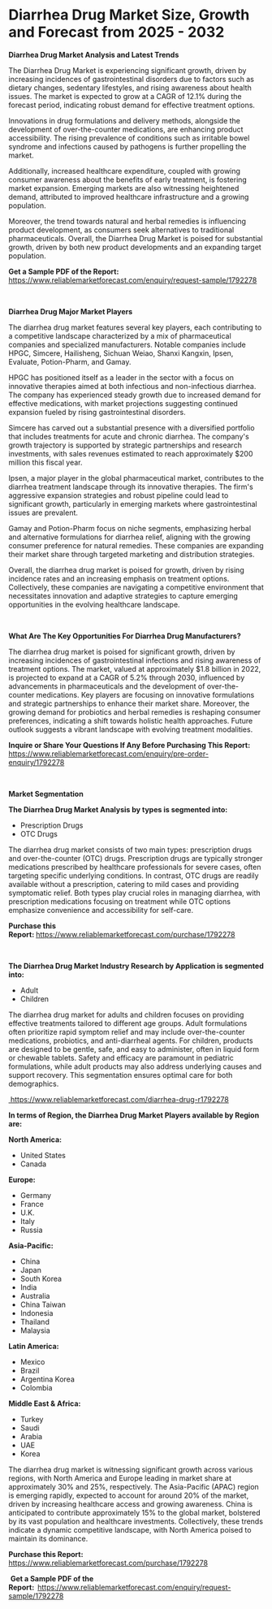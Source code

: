 <p><h1>Diarrhea Drug Market Size, Growth and Forecast from 2025 - 2032</h1></p><p><strong>Diarrhea Drug Market Analysis and Latest Trends</strong></p>
<p><p>The Diarrhea Drug Market is experiencing significant growth, driven by increasing incidences of gastrointestinal disorders due to factors such as dietary changes, sedentary lifestyles, and rising awareness about health issues. The market is expected to grow at a CAGR of 12.1% during the forecast period, indicating robust demand for effective treatment options. </p><p>Innovations in drug formulations and delivery methods, alongside the development of over-the-counter medications, are enhancing product accessibility. The rising prevalence of conditions such as irritable bowel syndrome and infections caused by pathogens is further propelling the market. </p><p>Additionally, increased healthcare expenditure, coupled with growing consumer awareness about the benefits of early treatment, is fostering market expansion. Emerging markets are also witnessing heightened demand, attributed to improved healthcare infrastructure and a growing population. </p><p>Moreover, the trend towards natural and herbal remedies is influencing product development, as consumers seek alternatives to traditional pharmaceuticals. Overall, the Diarrhea Drug Market is poised for substantial growth, driven by both new product developments and an expanding target population.</p></p>
<p><strong>Get a Sample PDF of the Report:&nbsp;</strong> <a href="https://www.reliablemarketforecast.com/enquiry/request-sample/1792278?utm_campaign=1875&utm_medium=2&utm_source=Github&utm_content=ia&utm_term=19042025&utm_id=diarrhea-drug">https://www.reliablemarketforecast.com/enquiry/request-sample/1792278</a></p>
<p>&nbsp;</p>
<p><strong>Diarrhea Drug Major Market Players</strong></p>
<p><p>The diarrhea drug market features several key players, each contributing to a competitive landscape characterized by a mix of pharmaceutical companies and specialized manufacturers. Notable companies include HPGC, Simcere, Hailisheng, Sichuan Weiao, Shanxi Kangxin, Ipsen, Evaluate, Potion-Pharm, and Gamay.</p><p>HPGC has positioned itself as a leader in the sector with a focus on innovative therapies aimed at both infectious and non-infectious diarrhea. The company has experienced steady growth due to increased demand for effective medications, with market projections suggesting continued expansion fueled by rising gastrointestinal disorders.</p><p>Simcere has carved out a substantial presence with a diversified portfolio that includes treatments for acute and chronic diarrhea. The company's growth trajectory is supported by strategic partnerships and research investments, with sales revenues estimated to reach approximately $200 million this fiscal year.</p><p>Ipsen, a major player in the global pharmaceutical market, contributes to the diarrhea treatment landscape through its innovative therapies. The firm's aggressive expansion strategies and robust pipeline could lead to significant growth, particularly in emerging markets where gastrointestinal issues are prevalent.</p><p>Gamay and Potion-Pharm focus on niche segments, emphasizing herbal and alternative formulations for diarrhea relief, aligning with the growing consumer preference for natural remedies. These companies are expanding their market share through targeted marketing and distribution strategies.</p><p>Overall, the diarrhea drug market is poised for growth, driven by rising incidence rates and an increasing emphasis on treatment options. Collectively, these companies are navigating a competitive environment that necessitates innovation and adaptive strategies to capture emerging opportunities in the evolving healthcare landscape.</p></p>
<p>&nbsp;</p>
<p><strong>What Are The Key Opportunities For Diarrhea Drug Manufacturers?</strong></p>
<p><p>The diarrhea drug market is poised for significant growth, driven by increasing incidences of gastrointestinal infections and rising awareness of treatment options. The market, valued at approximately $1.8 billion in 2022, is projected to expand at a CAGR of 5.2% through 2030, influenced by advancements in pharmaceuticals and the development of over-the-counter medications. Key players are focusing on innovative formulations and strategic partnerships to enhance their market share. Moreover, the growing demand for probiotics and herbal remedies is reshaping consumer preferences, indicating a shift towards holistic health approaches. Future outlook suggests a vibrant landscape with evolving treatment modalities.</p></p>
<p><strong>Inquire or Share Your Questions If Any Before Purchasing This Report:</strong> <a href="https://www.reliablemarketforecast.com/enquiry/pre-order-enquiry/1792278?utm_campaign=1875&utm_medium=2&utm_source=Github&utm_content=ia&utm_term=19042025&utm_id=diarrhea-drug">https://www.reliablemarketforecast.com/enquiry/pre-order-enquiry/1792278</a></p>
<p>&nbsp;</p>
<p><strong>Market Segmentation</strong></p>
<p><strong>The Diarrhea Drug Market Analysis by types is segmented into:</strong></p>
<p><ul><li>Prescription Drugs</li><li>OTC Drugs</li></ul></p>
<p><p>The diarrhea drug market consists of two main types: prescription drugs and over-the-counter (OTC) drugs. Prescription drugs are typically stronger medications prescribed by healthcare professionals for severe cases, often targeting specific underlying conditions. In contrast, OTC drugs are readily available without a prescription, catering to mild cases and providing symptomatic relief. Both types play crucial roles in managing diarrhea, with prescription medications focusing on treatment while OTC options emphasize convenience and accessibility for self-care.</p></p>
<p><strong>Purchase this Report:&nbsp;</strong><a href="https://www.reliablemarketforecast.com/purchase/1792278?utm_campaign=1875&utm_medium=2&utm_source=Github&utm_content=ia&utm_term=19042025&utm_id=diarrhea-drug">https://www.reliablemarketforecast.com/purchase/1792278</a></p>
<p>&nbsp;</p>
<p><strong>The Diarrhea Drug Market Industry Research by Application is segmented into:</strong></p>
<p><ul><li>Adult</li><li>Children</li></ul></p>
<p><p>The diarrhea drug market for adults and children focuses on providing effective treatments tailored to different age groups. Adult formulations often prioritize rapid symptom relief and may include over-the-counter medications, probiotics, and anti-diarrheal agents. For children, products are designed to be gentle, safe, and easy to administer, often in liquid form or chewable tablets. Safety and efficacy are paramount in pediatric formulations, while adult products may also address underlying causes and support recovery. This segmentation ensures optimal care for both demographics.</p></p>
<p><a href="https://www.reliablemarketforecast.com/diarrhea-drug-r1792278?utm_campaign=1875&utm_medium=2&utm_source=Github&utm_content=ia&utm_term=19042025&utm_id=diarrhea-drug">&nbsp;https://www.reliablemarketforecast.com/diarrhea-drug-r1792278</a></p>
<p><strong>In terms of Region, the Diarrhea Drug Market Players available by Region are:</strong></p>
<p>
    <p> <strong> North America: </strong>
        <ul>
            <li>United States</li>
            <li>Canada</li>
        </ul>
        </p> 
    <p> <strong> Europe: </strong>
        <ul>
            <li>Germany</li>
            <li>France</li>
            <li>U.K.</li>
            <li>Italy</li>
            <li>Russia</li>
        </ul>
        </p> 
    <p> <strong> Asia-Pacific: </strong>
        <ul>
            <li>China</li>
            <li>Japan</li>
            <li>South Korea</li>
            <li>India</li>
            <li>Australia</li>
            <li>China Taiwan</li>
            <li>Indonesia</li>
            <li>Thailand</li>
            <li>Malaysia</li>
        </ul>
        </p> 
    <p> <strong> Latin America: </strong>
        <ul>
            <li>Mexico</li>
            <li>Brazil</li>
            <li>Argentina Korea</li>
            <li>Colombia</li>
        </ul>
        </p> 
    <p> <strong> Middle East & Africa: </strong>
        <ul>
            <li>Turkey</li>
            <li>Saudi</li>
            <li>Arabia</li>
            <li>UAE</li>
            <li>Korea</li>
        </ul>
    </p>
    </p>
<p><p>The diarrhea drug market is witnessing significant growth across various regions, with North America and Europe leading in market share at approximately 30% and 25%, respectively. The Asia-Pacific (APAC) region is emerging rapidly, expected to account for around 20% of the market, driven by increasing healthcare access and growing awareness. China is anticipated to contribute approximately 15% to the global market, bolstered by its vast population and healthcare investments. Collectively, these trends indicate a dynamic competitive landscape, with North America poised to maintain its dominance.</p></p>
<p><strong>Purchase this Report: </strong><a href="https://www.reliablemarketforecast.com/purchase/1792278?utm_campaign=1875&utm_medium=2&utm_source=Github&utm_content=ia&utm_term=19042025&utm_id=diarrhea-drug">https://www.reliablemarketforecast.com/purchase/1792278</a></p>
<p>&nbsp;<strong>Get a Sample PDF of the Report:&nbsp;&nbsp;</strong><a href="https://www.reliablemarketforecast.com/enquiry/request-sample/1792278?utm_campaign=1875&utm_medium=2&utm_source=Github&utm_content=ia&utm_term=19042025&utm_id=diarrhea-drug">https://www.reliablemarketforecast.com/enquiry/request-sample/1792278</a></p>
<p><strong></strong></p>
<p><p></p><p></p><p></p></p>